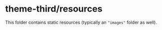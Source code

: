 # theme-third/resources

This folder contains static resources (typically an `"images"` folder as well).
